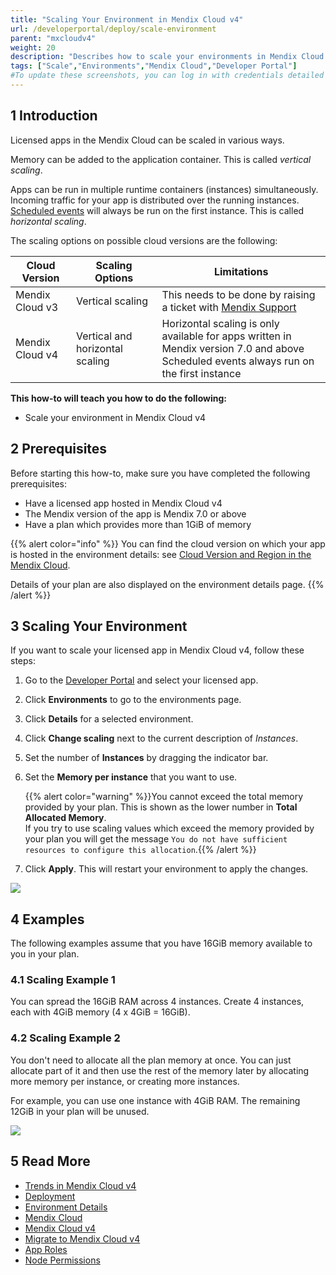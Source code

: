 ```yaml
---
title: "Scaling Your Environment in Mendix Cloud v4"
url: /developerportal/deploy/scale-environment
parent: "mxcloudv4"
weight: 20
description: "Describes how to scale your environments in Mendix Cloud v4."
tags: ["Scale","Environments","Mendix Cloud","Developer Portal"]
#To update these screenshots, you can log in with credentials detailed in How to Update Screenshots Using Team Apps.
---
```


## 1 Introduction

Licensed apps in the Mendix Cloud can be scaled in various ways.

Memory can be added to the application container. This is called *vertical scaling*.

Apps can be run in multiple runtime containers (instances) simultaneously. Incoming traffic for your app is distributed over the running instances. [Scheduled events](/refguide/scheduled-events) will always be run on the first instance. This is called *horizontal scaling*.

The scaling options on possible cloud versions are the following:

| Cloud Version | Scaling Options | Limitations |
| ------------- | --------------- | ----------- |
| Mendix Cloud v3 | Vertical scaling | This needs to be done by raising a ticket with [Mendix Support](https://support.mendix.com/) |
| Mendix Cloud v4 | Vertical and horizontal scaling | Horizontal scaling is only available for apps written in Mendix version 7.0 and above<br/>Scheduled events always run on the first instance |

**This how-to will teach you how to do the following:**

* Scale your environment in Mendix Cloud v4

## 2 Prerequisites

Before starting this how-to, make sure you have completed the following prerequisites:

* Have a licensed app hosted in Mendix Cloud v4
* The Mendix version of the app is Mendix 7.0 or above
* Have a plan which provides more than 1GiB of memory

{{% alert color="info" %}}
You can find the cloud version on which your app is hosted in the environment details: see [Cloud Version and Region in the Mendix Cloud](cloud-version-region).

Details of your plan are also displayed on the environment details page.
{{% /alert %}}

## 3 Scaling Your Environment

If you want to scale your licensed app in Mendix Cloud v4, follow these steps:

1. Go to the [Developer Portal](http://sprintr.home.mendix.com) and select your licensed app.

2. Click **Environments** to go to the environments page.

3. Click **Details** for a selected environment.

4. Click **Change scaling** next to the current description of *Instances*.

5. Set the number of **Instances** by dragging the indicator bar.

6. Set the **Memory per instance** that you want to use.

    {{% alert color="warning" %}}You cannot exceed the total memory provided by your plan. This is shown as the lower number in **Total Allocated Memory**.<br/>If you try to use scaling values which exceed the memory provided by your plan you will get the message `You do not have sufficient resources to configure this allocation`.{{% /alert %}}    

7. Click **Apply**. This will restart your environment to apply the changes.

![](/attachments/developerportal/deploy/mendix-cloud-deploy/mxcloudv4/scale-environment/scale.png)

## 4 Examples

The following examples assume that you have 16GiB memory available to you in your plan.

### 4.1 Scaling Example 1

You can spread the 16GiB RAM across 4 instances. Create 4 instances, each with 4GiB memory (4 x 4GiB = 16GiB).

### 4.2 Scaling Example 2

You don't need to allocate all the plan memory at once. You can just allocate part of it and then use the rest of the memory later by allocating more memory per instance, or creating more instances.

For example, you can use one instance with 4GiB RAM. The remaining 12GiB in your plan will be unused.

![](/attachments/developerportal/deploy/mendix-cloud-deploy/mxcloudv4/scale-environment/scaling.png)

## 5 Read More

* [Trends in Mendix Cloud v4](/developerportal/operate/trends-v4)
* [Deployment](index)
* [Environment Details](environments-details)
* [Mendix Cloud](mendix-cloud-deploy)
* [Mendix Cloud v4](mxcloudv4)
* [Migrate to Mendix Cloud v4](migrating-to-v4)
* [App Roles](/developerportal/collaborate/app-roles)
* [Node Permissions](/developerportal/deploy/node-permissions)
